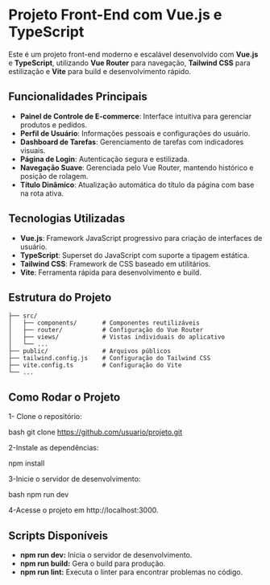 # Projeto Front-End com Vue.js e TypeScript  

Este é um projeto front-end moderno e escalável desenvolvido com **Vue.js** e **TypeScript**, utilizando **Vue Router** para navegação, **Tailwind CSS** para estilização e **Vite** para build e desenvolvimento rápido.  

## Funcionalidades Principais  
- **Painel de Controle de E-commerce**: Interface intuitiva para gerenciar produtos e pedidos.  
- **Perfil de Usuário**: Informações pessoais e configurações do usuário.  
- **Dashboard de Tarefas**: Gerenciamento de tarefas com indicadores visuais.  
- **Página de Login**: Autenticação segura e estilizada.  
- **Navegação Suave**: Gerenciada pelo Vue Router, mantendo histórico e posição de rolagem.  
- **Título Dinâmico**: Atualização automática do título da página com base na rota ativa.  

## Tecnologias Utilizadas  
- **Vue.js**: Framework JavaScript progressivo para criação de interfaces de usuário.  
- **TypeScript**: Superset do JavaScript com suporte a tipagem estática.  
- **Tailwind CSS**: Framework de CSS baseado em utilitários.  
- **Vite**: Ferramenta rápida para desenvolvimento e build.  

## Estrutura do Projeto  
```plaintext
├── src/  
│   ├── components/       # Componentes reutilizáveis  
│   ├── router/           # Configuração do Vue Router  
│   ├── views/            # Vistas individuais do aplicativo  
│   └── ...  
├── public/               # Arquivos públicos  
├── tailwind.config.js    # Configuração do Tailwind CSS  
├── vite.config.ts        # Configuração do Vite  
└── ...
```
## Como Rodar o Projeto
1- Clone o repositório:

bash
git clone https://github.com/usuario/projeto.git

2-Instale as dependências:

npm install

3-Inicie o servidor de desenvolvimento:

bash
npm run dev

4-Acesse o projeto em http://localhost:3000.

## Scripts Disponíveis
- **npm run dev:** Inicia o servidor de desenvolvimento.
- **npm run build:** Gera o build para produção.
- **npm run lint:** Executa o linter para encontrar problemas no código.

